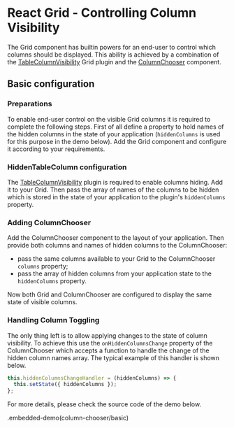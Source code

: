 # React Grid - Controlling Column Visibility

The Grid component has builtin powers for an end-user to control which columns should be displayed. This ability is achieved by a combination of the [TableColumnVisibility](../reference/table-column-visibility.md) Grid plugin and the [ColumnChooser](../reference/column-chooser.md) component.

## Basic configuration

### Preparations

To enable end-user control on the visible Grid columns it is required to complete the following steps. First of all define a property to hold names of the hidden columns in the state of your application (`hiddenColumns` is used for this purpose in the demo below). Add the Grid component and configure it according to your requirements.

### HiddenTableColumn configuration

The [TableColumnVisibility](../reference/table-column-visibility.md) plugin is required to enable columns hiding. Add it to your Grid. Then pass the array of names of the columns to be hidden which is stored in the state of your application to the plugin's `hiddenColumns` property.


### Adding ColumnChooser

Add the ColumnChooser component to the layout of your application. Then provide both columns and names of hidden columns to the ColumnChooser:
- pass the same columns available to your Grid to the ColumnChooser `columns` property;
- pass the array of hidden columns from your application state to the `hiddenColumns` property.

Now both Grid and ColumnChooser are configured to display the same state of visible columns.

### Handling Column Toggling

The only thing left is to allow applying changes to the state of column visibility. To achieve this use the `onHiddenColumnsChange` property of the ColumnChooser which accepts a function to handle the change of the hidden column names array. The typical example of this handler is shown below.

```js
this.hiddenColumnsChangeHandler = (hiddenColumns) => {
  this.setState({ hiddenColumns });
};
```

For more details, please check the source code of the demo below.

.embedded-demo(column-chooser/basic)
